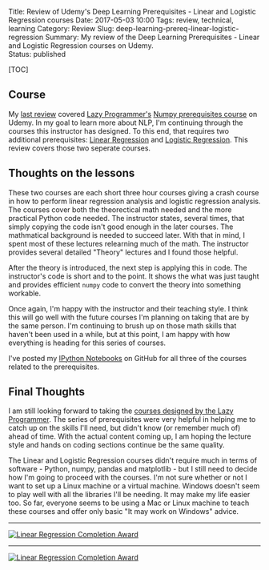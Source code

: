 Title: Review of Udemy's Deep Learning Prerequisites - Linear and Logistic Regression courses
Date: 2017-05-03 10:00
Tags: review, technical, learning
Category: Review
Slug: deep-learning-prereq-linear-logistic-regression
Summary: My review of the Deep Learning Prerequisites - Linear and Logistic Regression courses on Udemy.  
Status: published

[TOC]

## Course

My [last review][1] covered [Lazy Programmer's][2] [Numpy prerequisites course][3] on Udemy. In my goal to learn more about NLP, 
I'm continuing through the courses this instructor has designed. To this end, that requires two additional prerequisites: [Linear
Regression][4] and [Logistic Regression][5]. This review covers those two seperate courses.  

## Thoughts on the lessons 

These two courses are each short three hour courses giving a crash course in how to perform linear regression analysis and logistic
regression analysis. The courses cover both the theorectical math needed and the more practical Python code needed. The instructor 
states, several times, that simply copying the code isn't good enough in the later courses. The mathmatical background is needed to 
succeed later. With that in mind, I spent most of these lectures relearning much of the math. The instructor provides several detailed 
"Theory" lectures and I found those helpful. 

After the theory is introduced, the next step is applying this in code. The instructor's code is short and to the point. It shows the 
what was just taught and provides efficient `numpy` code to convert the theory into something workable.

Once again, I'm happy with the instructor and their teaching style. I think this will go well with the future courses I'm planning on taking
that are by the same person. I'm continuing to brush up on those math skills that haven't been used in a while, but at this point, I am happy
with how everything is heading for this series of courses. 

I've posted my [IPython Notebooks][6] on GitHub for all three of the courses related to the prerequisites.

## Final Thoughts

I am still looking forward to taking the [courses designed by the Lazy Programmer][7]. The series of prerequisites were very helpful in helping
me to catch up on the skills I'll need, but didn't know (or remember much of) ahead of time. With the actual content coming up, I am hoping
the lecture style and hands on coding sections continue be the same quality.

The Linear and Logistic Regression courses didn't require much in terms of software - Python, numpy, pandas and matplotlib - but I still need to 
decide how I'm going to proceed with the courses. I'm not sure whether or not I want to set up a Linux machine or a virtual machine. Windows doesn't 
seem to play well with all the libraries I'll be needing. It may make my life easier too. So far, everyone seems to be using a Mac or Linux machine to
teach these courses and offer only basic "It may work on Windows" advice.

---

[![Linear Regression Completion Award][8]][9]

---

[![Linear Regression Completion Award][10]][11]



 [1]: {filename}2017_04_20_review_of_deep_learning_prereq_numpy.md
 [2]: https://www.udemy.com/user/lazy-programmer/
 [3]: https://www.udemy.com/deep-learning-prerequisites-the-numpy-stack-in-python/learn/v4/overview
 [4]: https://www.udemy.com/data-science-linear-regression-in-python/learn/v4/overview
 [5]: https://www.udemy.com/data-science-logistic-regression-in-python/learn/v4/overview
 [6]: https://github.com/AWegnerGitHub/Deep-Learning-Prerequisites
 [7]: https://lazyprogrammer.me/data-science-courses/
 [8]: {attach}images/udemy-deep-learning-prereq-linear-regression.jpg
 [9]: https://ude.my/UC-OMSE1FD6
 [10]: {attach}images/udemy-deep-learning-prereq-logistic-regression.jpg
 [11]: https://ude.my/UC-XASAGYVJ
